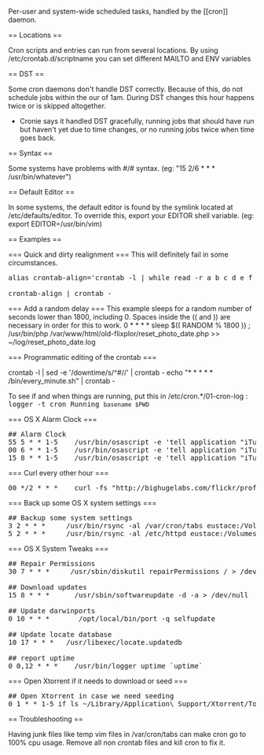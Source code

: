 Per-user and system-wide scheduled tasks, handled by the [[cron]] daemon.

== Locations ==

Cron scripts and entries can run from several locations.  By using /etc/crontab.d/scriptname you can set different MAILTO and ENV variables


== DST ==

Some cron daemons don't handle DST correctly.  Because of this, do not schedule jobs within the our of 1am.  During DST changes this hour happens twice or is skipped altogether.

* Cronie says it handled DST gracefully, running jobs that should have run but haven't yet due to time changes, or no running jobs twice when time goes back.

== Syntax ==

Some systems have problems with #/# syntax.  (eg:  "15 2/6 * * * /usr/bin/whatever")

== Default Editor ==

In some systems, the default editor is found by the symlink located at /etc/defaults/editor.  To override this, export your EDITOR shell variable.  (eg:  export EDITOR=/usr/bin/vim)

== Examples ==

=== Quick and dirty realignment ===
This will definitely fail in some circumstances.
<pre>alias crontab-align='crontab -l | while read -r a b c d e f ; do if [[ "$a" =~ ^## ]] ; then echo "$a $b $c $d $e $f" ; else printf "% -20s %s\n" "$a $b $c $d $e" "$f" ; fi ; done'

crontab-align | crontab -</pre>

=== Add a random delay ===
This example sleeps for a random number of seconds lower than 1800, including 0.  Spaces inside the (( and )) are necessary in order for this to work.
 0 * * * *   sleep $(( RANDOM \% 1800 )) ; /usr/bin/php /var/www/html/old-flixplor/reset_photo_date.php >> ~/log/reset_photo_date.log

=== Programmatic editing of the crontab ===

 crontab -l | sed -e '/downtime/s/^\#//' | crontab -
 echo "* * * * * /bin/every_minute.sh" | crontab -

To see if and when things are running, put this in /etc/cron.*/01-cron-log : <tt>logger -t cron Running `basename $PWD`</tt>

=== OS X Alarm Clock ===

<pre>## Alarm Clock
55 5 * * 1-5    /usr/bin/osascript -e 'tell application "iTunes"' -e 'set the sound volume to 100' -e 'end tell'
00 6 * * 1-5    /usr/bin/osascript -e 'tell application "iTunes"' -e 'play playlist "Old Podcasts"' -e 'end tell'
15 8 * * 1-5    /usr/bin/osascript -e 'tell application "iTunes" to stop'</pre>

=== Curl every other hour ===

<pre>00 */2 * * *    curl -fs "http://bighugelabs.com/flickr/profilewidget/randomint/000000/ffffff/94246031@N00.jpg" > /dev/null</pre>

=== Back up some OS X system settings ===

<pre>## Backup some system settings
3 2 * * *     /usr/bin/rsync -al /var/cron/tabs eustace:/Volumes/Peter/shasta/var/cron/ &> /dev/null
5 2 * * *     /usr/bin/rsync -al /etc/httpd eustace:/Volumes/Peter/shasta/etc/ &> /dev/null</pre>

=== OS X System Tweaks ===

<pre>## Repair Permissions
30 7 * * *     /usr/sbin/diskutil repairPermissions / > /dev/null

## Download updates
15 8 * * *      /usr/sbin/softwareupdate -d -a > /dev/null

## Update darwinports
0 10 * * *       /opt/local/bin/port -q selfupdate

## Update locate database
10 17 * * *   /usr/libexec/locate.updatedb

## report uptime
0 0,12 * * *    /usr/bin/logger uptime `uptime`</pre>

=== Open Xtorrent if it needs to download or seed ===

<pre>## Open Xtorrent in case we need seeding
0 1 * * 1-5	if ls ~/Library/Application\ Support/Xtorrent/TorrentCache/* 2> /dev/null > /dev/null  ; then /usr/bin/open /Applications/Xtorrent.app ; fi ;</pre>

== Troubleshooting ==

Having junk files like temp vim files in /var/cron/tabs can make cron go to 100% cpu usage.  Remove all non crontab files and kill cron to fix it.
